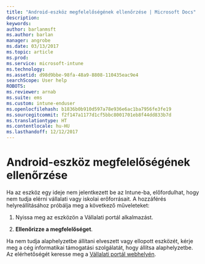 ```yaml
---
title: "Android-eszköz megfelelőségének ellenőrzése | Microsoft Docs"
description: 
keywords: 
author: barlanmsft
ms.author: barlan
manager: angrobe
ms.date: 03/13/2017
ms.topic: article
ms.prod: 
ms.service: microsoft-intune
ms.technology: 
ms.assetid: d98d9bbe-98fa-48a9-8808-110435eac9e4
searchScope: User help
ROBOTS: 
ms.reviewer: arnab
ms.suite: ems
ms.custom: intune-enduser
ms.openlocfilehash: b1836b0b910d597a78e936e6ac1ba7956fe3fe19
ms.sourcegitcommit: f2f147a1177d1cf5bbc8001701eb8f44dd833b7d
ms.translationtype: HT
ms.contentlocale: hu-HU
ms.lasthandoff: 12/12/2017
---
```

# <a name="check-compliance-on-your-android-device"></a>Android-eszköz megfelelőségének ellenőrzése

Ha az eszköz egy ideje nem jelentkezett be az Intune-ba, előfordulhat, hogy nem tudja elérni vállalati vagy iskolai erőforrásait. A hozzáférés helyreállításához próbálja meg a következő műveleteket:

1. Nyissa meg az eszközön a Vállalati portál alkalmazást.

2. **Ellenőrizze a megfelelőséget**.

Ha nem tudja alaphelyzetbe állítani elveszett vagy ellopott eszközét, kérje meg a cég informatikai támogatási szolgálatát, hogy állítsa alaphelyzetbe. Az elérhetőségét keresse meg a [Vállalati portál webhelyén](https://portal.manage.microsoft.com#HelpDeskDialog).
